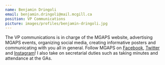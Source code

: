 ```yaml
---
name: Benjamin Dringoli
email: benjamin.dringoli@mail.mcgill.ca
position: VP Communications
picture: images/profiles/benjamin-dringoli.jpg
---
```


The VP communications is in charge of the MGAPS website, advertising MGAPS events, organizing social media, creating informative posters and communicating with you all in general. Follow MGAPS on [Facebook](https://www.facebook.com/OfficialMGAPS/), [Twitter](https://twitter.com/OfficialMGAPS) and [Instagram](https://www.instagram.com/officialmgaps/)! I also take on secretarial duties such as taking minutes and attendance at the GAs.